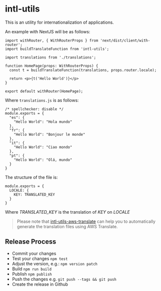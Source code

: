 # intl-utils

This is an utility for internationalization of applications.

An example with NextJS will be as follows:

```
import withRouter, { WithRouterProps } from 'next/dist/client/with-router';
import buildTranslateFunction from 'intl-utils';

import translations from './translations';

function HomePage(props: WithRouterProps) {
  const t = buildTranslateFunction(translations, props.router.locale);

  return <p>{t('Hello World')}</p>
}

export default withRouter(HomePage);
```

Where `translations.js` is as follows:

```
/* spellchecker: disable */
module.exports = {
  "es": {
    "Hello World": "Hola mundo"
  },
  "fr": {
    "Hello World": "Bonjour le monde"
  },
  "it": {
    "Hello World": "Ciao mondo"
  },
  "pt": {
    "Hello World": "Olá, mundo"
  }
}
```

The structure of the file is:

```
module.exports = {
  LOCALE: {
    KEY: TRANSLATED_KEY
  }
}
```

Where _TRANSLATED_KEY_ is the translation of _KEY_ on _LOCALE_

> Please note that [intl-utils-aws-translate](https://github.com/ignaciolarranaga/intl-utils-aws-translate) can help you to automatically generate the translation files using AWS Translate.

## Release Process

- Commit your changes
- Test your changes `npm test`
- Adjust the version, e.g.: `npm version patch`
- Build `npm run build`
- Publish `npm publish`
- Push the changes e.g. `git push --tags && git push`
- Create the release in Github
